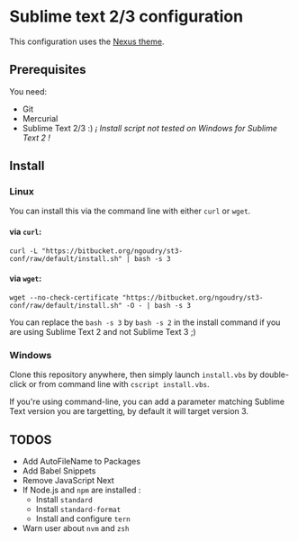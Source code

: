 # Sublime text 2/3 configuration

This configuration uses the [Nexus theme](https://github.com/EleazarCrusader/nexus-theme).

## Prerequisites

You need:

* Git
* Mercurial
* Sublime Text 2/3 :) _¡ Install script not tested on Windows for Sublime Text 2 !_

## Install

### Linux

You can install this via the command line with either `curl` or `wget`.

#### via `curl`:

`curl -L "https://bitbucket.org/ngoudry/st3-conf/raw/default/install.sh" | bash -s 3`

#### via `wget`:

`wget --no-check-certificate "https://bitbucket.org/ngoudry/st3-conf/raw/default/install.sh" -O - | bash -s 3`

You can replace the `bash -s 3` by `bash -s 2` in the install command if you are using Sublime Text 2 and not Sublime Text 3 ;)

### Windows

Clone this repository anywhere, then simply launch `install.vbs` by double-click or from command line with `cscript install.vbs`.

If you're using command-line, you can add a parameter matching Sublime Text version you are targetting, by default it will target version 3.

## TODOS

* Add AutoFileName to Packages
* Add Babel Snippets
* Remove JavaScript Next
* If Node.js and `npm` are installed :
    * Install `standard`
    * Install `standard-format`
    * Install and configure `tern`
* Warn user about `nvm` and `zsh`
